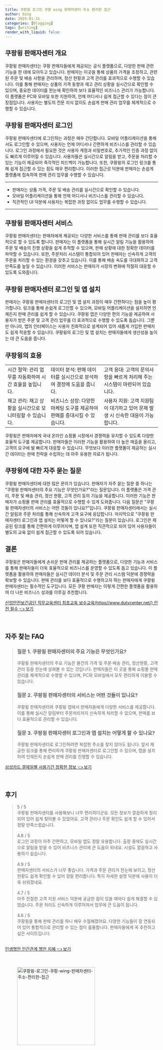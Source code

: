 ```yaml
---
title: 쿠팡윙 로그인 쿠팡 wing 판매자센터 주소 편리한 접근
author: bing
date: 2025-01-31
categories: [Blogging]
tags: [writing]
render_with_liquid: false
---
```



<h2 id='쿠팡윙판매자센터개요'>쿠팡윙 판매자센터 개요</h2>

<p>쿠팡윙 판매자센터는 쿠팡 판매자들에게 제공되는 공식 플랫폼으로, 다양한 판매 관련 기능을 한 데에 모아두고 있습니다. 판매자는 이곳을 통해 상품의 가격을 조정하고, 관련된 주문 및 배송 사항을 관리하며, 정산 현황과 고객 관리를 효과적으로 수행할 수 있습니다. 이를 통해 판매자는 상품의 가격 동향과 재고 관리 상황을 실시간으로 확인할 수 있으며, 중요한 데이터를 한눈에 확인하여 보다 효율적인 비즈니스 관리가 가능합니다. 이 플랫폼은 PC와 모바일 또한 지원하여, 언제 어디서나 쉽게 접근할 수 있다는 점이 큰 장점입니다. 사용자는 별도의 전문 지식 없이도 손쉽게 판매 관리 업무를 체계적으로 수행할 수 있습니다.</p>

<h2 id='쿠팡윙판매자센터로그인'>쿠팡윙 판매자센터 로그인</h2>

<p>쿠팡윙 판매자센터에 로그인하는 과정은 매우 간단합니다. 모바일 어플리케이션을 통해서도 로그인할 수 있으며, 사용자는 언제 어디서나 간편하게 비즈니스를 관리할 수 있습니다. 로그인 과정에서 필요한 것은 사용자 계정과 비밀번호로, 추가적인 인증 과정 없이도 빠르게 이루어질 수 있습니다. 사용자들은 실시간으로 알림을 받고, 주문을 처리할 수 있는 기능이 제공되어 즉각적인 피드백이 가능합니다. 또한, 쿠팡윙의 로그인 링크를 통해 쉽게 접근할 수 있는 점도 매우 편리합니다. 이러한 접근성 덕분에 판매자는 손쉽게 플랫폼에 접속하여 판매 관리 업무를 수행할 수 있습니다.</p>

<hr />

<ul>
    <li>판매자는 상품 가격, 주문 및 배송 관리를 실시간으로 확인할 수 있습니다.</li>
    <li>모바일 어플리케이션을 통해 언제 어디서나 비즈니스를 관리할 수 있습니다.</li>
    <li>직관적인 UI 덕분에 사용자는 복잡한 과정 없이도 업무를 수행할 수 있습니다.</li>
</ul>

<hr />

<h2 id='쿠팡윙판매자센터서비스'>쿠팡윙 판매자센터 서비스</h2>

<p>쿠팡윙 판매자센터는 판매자에게 제공되는 다양한 서비스를 통해 판매 관리를 보다 효율적으로 할 수 있도록 합니다. 판매자는 이 플랫폼을 통해 실시간 알림 기능을 활용하여 주문 및 배송의 진행 상황을 쉽게 추적할 수 있으며, 판매 상황에 대한 정확한 데이터를 파악할 수 있습니다. 또한, 주문처리 시스템이 통합되어 있어 판매자는 신속하게 고객의 주문을 처리할 수 있는 환경을 갖추고 있습니다. 이를 통해 배송 속도를 극대화하고 고객 만족도를 높일 수 있습니다. 이러한 서비스는 판매자가 시장의 변화에 적절히 대응할 수 있도록 도와줍니다.</p>

<h2 id='쿠팡윙판매자센터로그인및앱설치'>쿠팡윙 판매자센터 로그인 및 앱 설치</h2>

<p>판매자는 쿠팡윙 판매자센터의 로그인 및 앱 설치 과정이 매우 간편하다는 점을 높이 평가합니다. 링크를 통해 손쉽게 로그인할 수 있으며, 모바일 어플리케이션을 설치하면 언제든지 판매 관리를 쉽게 할 수 있습니다. 쿠팡윙 앱은 다양한 편의 기능을 제공하여 사용자가 받은 주문 및 고객 관리 업무를 더 효과적으로 수행할 수 있도록 돕습니다. 그뿐만 아니라, 앱의 인터페이스는 사용자 친화적으로 설계되어 있어 새롭게 가입한 판매자도 쉽게 적응할 수 있습니다. 쿠팡윙의 로그인 및 앱 설치는 판매자들에게 생산성을 높이는 데 큰 도움을 줍니다.</p>

<h2 id='쿠팡윙의효용'>쿠팡윙의 효용</h2>

<table>
    <tr>
        <td>시간 절약: 관리 업무를 자동화하여 시간 효율을 높입니다.</td>
        <td>데이터 분석: 판매 데이터를 실시간으로 분석하여 결정에 도움을 줍니다.</td>
        <td>고객 응대: 고객의 문의사항을 빠르게 처리해 주는 시스템이 마련되어 있습니다.</td>
    </tr>
    <tr>
        <td>재고 관리: 재고 상황을 실시간으로 모니터링할 수 있습니다.</td>
        <td>비즈니스 성장: 다양한 마케팅 도구를 제공하여 판매를 증대시킬 수 있습니다.</td>
        <td>사용자 지원: 고객 지원팀이 대기하고 있어 문제 발생 시 신속한 대응이 가능합니다.</td>
    </tr>
</table>

<p>쿠팡윙은 판매자에게 국내 온라인 쇼핑몰 시장에서 경쟁력을 유지할 수 있도록 다양한 효율적 도구를 제공합니다. 판매자들은 이러한 기능을 활용하여 더 높은 매출을 올리고, 고객의 요구에 발 빠르게 대응할 수 있습니다. 무엇보다 이러한 플랫폼이 제공하는 실시간 데이터는 판매 전략을 수립하는 데 아주 유용한 자료가 됩니다.</p>

<h2 id='쿠팡윙에대한질문과답변'>쿠팡윙에 대한 자주 묻는 질문</h2>

<p>쿠팡윙 판매자센터에 대한 많은 문의가 있습니다. 판매자가 자주 묻는 질문 중 하나는 "쿠팡윙 판매자센터의 주요 기능은 무엇인가요?"라는 질문입니다. 이 플랫폼은 가격 관리, 주문 및 배송 관리, 정산 현황, 고객 관리 등의 기능을 제공합니다. 이러한 기능은 판매자가 쇼핑몰 판매 관리를 효율적으로 수행할 수 있게 도와줍니다. 다음 질문은 "쿠팡윙 판매자센터의 서비스는 어떤 것들이 있나요?"입니다. 쿠팡윙 판매자센터에서는 실시간 알림과 주문 처리를 통해 신속하게 고객 요구에 응답합니다. 마지막으로 "쿠팡윙 판매자센터 로그인과 앱 설치는 어떻게 할 수 있나요?"라는 질문이 있습니다. 로그인은 제공된 링크를 통해 간편하게 이루어지며, 앱 설계 또한 직관적으로 되어 있어 사용자들이 별도의 교육 없이 쉽게 접근할 수 있도록 되어 있습니다.</p>

<h2 id='결론'>결론</h2>

<p>쿠팡윙은 판매자들에게 손쉬운 판매 관리를 제공하는 플랫폼으로, 다양한 기능과 서비스를 통해 판매자들이 더욱 효율적으로 비즈니스를 운영할 수 있도록 돕고 있습니다. 이 플랫폼을 활용하여 판매자들은 실시간 데이터 분석 및 주문 관리 시스템 덕분에 경쟁력을 확보할 수 있습니다. 판매 관리를 보다 효율적으로 수행하고자 하는 판매자에게 쿠팡윙 판매자센터는 필수적인 도구입니다. 모든 쿠팡 판매자는 이렇게 간편한 플랫폼을 활용하여 더 나은 비즈니스 성과를 이루길 추천합니다.</p>


<p><a class="click-button" title="산업안전보건공단 직무교육센터 최초교육 보수교육(https//www.dutycenter.net/) 안전 필수" href="https://blackassets.github.io/posts/%EC%82%B0%EC%97%85%EC%95%88%EC%A0%84%EB%B3%B4%EA%B1%B4%EA%B3%B5%EB%8B%A8-%EC%A7%81%EB%AC%B4%EA%B5%90%EC%9C%A1%EC%84%BC%ED%84%B0-%EC%B5%9C%EC%B4%88%EA%B5%90%EC%9C%A1-%EB%B3%B4%EC%88%98%EA%B5%90%EC%9C%A1(httpswww.dutycenter.net)-%EC%95%88%EC%A0%84-%ED%95%84%EC%88%98/" rel="dofollow">산업안전보건공단 직무교육센터 최초교육 보수교육(https//www.dutycenter.net/) 안전 필수 👈 보기</a></p><br>
<h2 id='자주_찾는_FAQ'>자주 찾는 FAQ</h2>
<div itemscope="" itemtype="https://schema.org/FAQPage">
<blockquote>
<div itemscope="" itemprop="mainEntity" itemtype="https://schema.org/Question">
<h3 itemprop="name">질문 1. 쿠팡윙 판매자센터의 주요 기능은 무엇인가요?</h3>
<div itemscope="" itemprop="acceptedAnswer" itemtype="https://schema.org/Answer">
<span itemprop="text">
<p>쿠팡윙 판매자센터의 주요 기능은 물건의 가격 및 주문·배송 관리, 정산현황, 고객관리 등을 한눈에 살펴볼 수 있는 것입니다. 판매자들은 이 곳을 통해 쇼핑몰 판매 관리를 체계적으로 수행할 수 있으며, PC와 모바일에서 모두 편리하게 이용할 수 있습니다.</p>
</span>
</div>
</div>
<div itemscope="" itemprop="mainEntity" itemtype="https://schema.org/Question">
<h3 itemprop="name">질문 2. 쿠팡윙 판매자센터의 서비스는 어떤 것들이 있나요?</h3>
<div itemscope="" itemprop="acceptedAnswer" itemtype="https://schema.org/Answer">
<span itemprop="text">
<p>쿠팡윙 판매자센터와 쿠팡윙 앱에서 판매자들에게 다양한 서비스를 제공합니다. 이를 통해 실시간 알림부터 주문처리까지 신속하게 처리할 수 있으며, 판매를 보다 효율적으로 관리할 수 있습니다.</p>
</span>
</div>
</div>
<div itemscope="" itemprop="mainEntity" itemtype="https://schema.org/Question">
<h3 itemprop="name">질문 3. 쿠팡윙 판매자센터 로그인과 앱 설치는 어떻게 할 수 있나요?</h3>
<div itemscope="" itemprop="acceptedAnswer" itemtype="https://schema.org/Answer">
<span itemprop="text">
<p>쿠팡윙 판매자센터로 로그인하려면 복잡한 주소를 찾지 않아도 됩니다. 앞서 제공한 링크를 통해 편리하게 쿠팡윙 판매자센터로 로그인할 수 있으며, 앱을 설치하여 언제든지 손쉽게 판매 관리를 진행할 수 있습니다.</p>
</span>
</div>
</div>
</blockquote>
</div>
<p><a class="click-button" title="삼성카드 결제일별 사용기간 정확한 정보" href="https://blackassets.github.io/posts/%EC%82%BC%EC%84%B1%EC%B9%B4%EB%93%9C-%EA%B2%B0%EC%A0%9C%EC%9D%BC%EB%B3%84-%EC%82%AC%EC%9A%A9%EA%B8%B0%EA%B0%84-%EC%A0%95%ED%99%95%ED%95%9C-%EC%A0%95%EB%B3%B4/" rel="dofollow">삼성카드 결제일별 사용기간 정확한 정보 👈 보기</a></p><br>
<h2 id='후기'>후기</h2>
<div itemscope itemtype="https://schema.org/Product">
  <blockquote>
  <div itemprop="review" itemscope itemtype="https://schema.org/Review">
      <div itemprop="reviewRating" itemscope itemtype="https://schema.org/Rating"> <span itemprop="ratingValue">5</span> / <span itemprop="bestRating">5</span> </div>
      <span itemprop="reviewBody">쿠팡윙 판매자센터를 사용해보니 너무 편리하더군요. 모든 정보가 깔끔하게 정리되어 있어 쉽게 찾아볼 수 있었어요. 고객 관리나 주문 확인도 쉽게 할 수 있어서 정말 만족스럽습니다.</span>
  </div>
  <br>
  <div itemprop="review" itemscope itemtype="https://schema.org/Review">
      <div itemprop="reviewRating" itemscope itemtype="https://schema.org/Rating"> <span itemprop="ratingValue">4.8</span> / <span itemprop="bestRating">5</span> </div>
      <span itemprop="reviewBody">로그인 과정이 아주 간편하고, 모바일 앱도 정말 유용합니다. 출장 중에도 실시간으로 알림을 받을 수 있어 비즈니스 관리에 큰 도움이 되네요. 시설도 깔끔하고 사용하기 쉽습니다.</span>
  </div>
  <br>
  <div itemprop="review" itemscope itemtype="https://schema.org/Review">
      <div itemprop="reviewRating" itemscope itemtype="https://schema.org/Rating"> <span itemprop="ratingValue">4.9</span> / <span itemprop="bestRating">5</span> </div>
      <span itemprop="reviewBody">판매자센터의 서비스가 너무 좋습니다. 가격과 주문 관리가 한눈에 보이고, 정산 현황도 쉽게 확인할 수 있어 정말 편리합니다. 특히 자세한 설명 덕분에 사용이 더욱 쉬워졌네요.</span>
  </div>
  <br>
  <div itemprop="review" itemscope itemtype="https://schema.org/Review">
      <div itemprop="reviewRating" itemscope itemtype="https://schema.org/Rating"> <span itemprop="ratingValue">4.7</span> / <span itemprop="bestRating">5</span> </div>
      <span itemprop="reviewBody">아주 친절한 고객 지원 서비스 덕분에 궁금한 점이 있을 때마다 쉽게 해결할 수 있었습니다. 주문 처리도 신속하게 이루어져서 업무에 큰 도움이 됩니다.</span>
  </div>
  <br>
  <div itemprop="review" itemscope itemtype="https://schema.org/Review">
      <div itemprop="reviewRating" itemscope itemtype="https://schema.org/Rating"> <span itemprop="ratingValue">4.6</span> / <span itemprop="bestRating">5</span> </div>
      <span itemprop="reviewBody">쿠팡윙을 통해 판매 관리를 하니 매우 수월해졌어요. 다양한 기능들이 잘 연동되어 있어 통합적으로 관리할 수 있는 점이 훌륭합니다. 판매자들에게 꼭 추천하고 싶은 사이트입니다.</span>
  </div>
  <br>
  </blockquote>
</div>
<p><a class="click-button" title="인생명언 인간관계 명언 지혜" href="https://blackassets.github.io/posts/%EC%9D%B8%EC%83%9D%EB%AA%85%EC%96%B8-%EC%9D%B8%EA%B0%84%EA%B4%80%EA%B3%84-%EB%AA%85%EC%96%B8-%EC%A7%80%ED%98%9C/" rel="dofollow">인생명언 인간관계 명언 지혜 👈 보기</a></p><br>
<figure class="image"><img src="https://blackassets.github.io/assets/img/thumbnail/쿠팡윙-로그인-쿠팡-wing-판매자센터-주소-편리한-접근.webp" alt="쿠팡윙-로그인-쿠팡-wing-판매자센터-주소-편리한-접근" width="256" height="256"></figure>